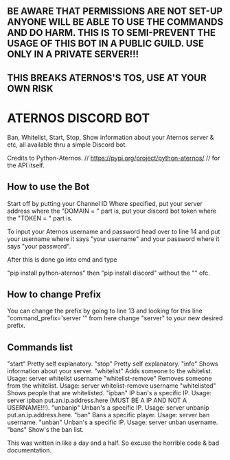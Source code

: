 ## BE AWARE THAT PERMISSIONS ARE NOT SET-UP ANYONE WILL BE ABLE TO USE THE COMMANDS AND DO HARM. THIS IS TO SEMI-PREVENT THE USAGE OF THIS BOT IN A PUBLIC GUILD. USE ONLY IN A PRIVATE SERVER!!! ##

## THIS BREAKS ATERNOS'S TOS, USE AT YOUR OWN RISK ##

# ATERNOS DISCORD BOT
Ban, Whitelist, Start, Stop, Show information about your Aternos server &amp; etc, all available thru a simple Discord bot.

Credits to
Python-Aternos. // https://pypi.org/project/python-aternos/ // for the API itself.

## How to use the Bot ##

Start off by putting your Channel ID Where specified, put your server address where the "DOMAIN = " part is, put your discord bot token where the "TOKEN = " part is.

To input your Aternos username and password head over to line 14 and put your username where it says "your username" and your password where it says "your password".

After this is done go into cmd and type

"pip install python-aternos" then "pip install discord" without the "" ofc.

## How to change Prefix ##
You can change the prefix by going to line 13 and looking for this line
"command_prefix='server '" from here change "server" to your new desired prefix.

## Commands list ##

"start" Pretty self explanatory.
"stop" Pretty self explanatory.
"info" Shows information about your server. 
"whitelist" Adds someone to the whitelist. Usage: server whitelist username
"whitelist-remove" Removes someone from the whitelist. Usage: server whitelist-remove username
"whitelisted" Shows people that are whitelisted. 
"ipban" IP ban's a specific IP. Usage: server ipban put.an.ip.address.here (MUST BE A IP AND NOT A USERNAME!!!).
"unbanip" Unban's a specific IP. Usage: server unbanip put.an.ip.address.here.
"ban" Bans a specific player. Usage: server ban username.
"unban" Unban's a specific IP. Usage: server unban username.
"bans" Show's the ban list. 

This was written in like a day and a half. So excuse the horrible code & bad documentation.
